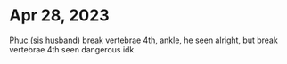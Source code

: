 # Apr 28, 2023

[Phuc (sis husband)](Phuc%20(sis%20husband).md) break vertebrae 4th, ankle, he seen alright, but break vertebrae 4th seen dangerous idk.
